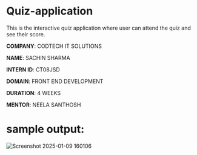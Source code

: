 # Quiz-application
 This is the interactive quiz application where user can attend the quiz and see their score.

 **COMPANY**: CODTECH IT SOLUTIONS

 **NAME**: SACHIN SHARMA 

 **INTERN ID**: CT08JSD

 **DOMAIN**: FRONT END DEVELOPMENT

 **DURATION**: 4 WEEKS

 **MENTOR**: NEELA SANTHOSH

 # sample output:
 
 ![Screenshot 2025-01-09 160106](https://github.com/user-attachments/assets/14402096-3477-43e4-9315-cac2c73e8bce)



 
